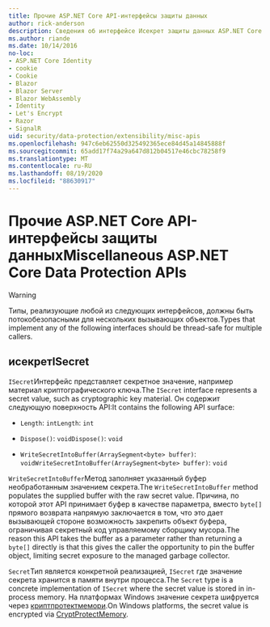 ```yaml
---
title: Прочие ASP.NET Core API-интерфейсы защиты данных
author: rick-anderson
description: Сведения об интерфейсе Исекрет защиты данных ASP.NET Core.
ms.author: riande
ms.date: 10/14/2016
no-loc:
- ASP.NET Core Identity
- cookie
- Cookie
- Blazor
- Blazor Server
- Blazor WebAssembly
- Identity
- Let's Encrypt
- Razor
- SignalR
uid: security/data-protection/extensibility/misc-apis
ms.openlocfilehash: 947c6eb62550d325492365ece84d45a14845888f
ms.sourcegitcommit: 65add17f74a29a647d812b04517e46cbc78258f9
ms.translationtype: MT
ms.contentlocale: ru-RU
ms.lasthandoff: 08/19/2020
ms.locfileid: "88630917"
---
```

# <a name="miscellaneous-aspnet-core-data-protection-apis"></a><span data-ttu-id="00709-103">Прочие ASP.NET Core API-интерфейсы защиты данных</span><span class="sxs-lookup"><span data-stu-id="00709-103">Miscellaneous ASP.NET Core Data Protection APIs</span></span>

<a name="data-protection-extensibility-mics-apis"></a>

>[!WARNING]
> <span data-ttu-id="00709-104">Типы, реализующие любой из следующих интерфейсов, должны быть потокобезопасными для нескольких вызывающих объектов.</span><span class="sxs-lookup"><span data-stu-id="00709-104">Types that implement any of the following interfaces should be thread-safe for multiple callers.</span></span>

## <a name="isecret"></a><span data-ttu-id="00709-105">исекрет</span><span class="sxs-lookup"><span data-stu-id="00709-105">ISecret</span></span>

<span data-ttu-id="00709-106">`ISecret`Интерфейс представляет секретное значение, например материал криптографического ключа.</span><span class="sxs-lookup"><span data-stu-id="00709-106">The `ISecret` interface represents a secret value, such as cryptographic key material.</span></span> <span data-ttu-id="00709-107">Он содержит следующую поверхность API:</span><span class="sxs-lookup"><span data-stu-id="00709-107">It contains the following API surface:</span></span>

* <span data-ttu-id="00709-108">`Length`: `int`</span><span class="sxs-lookup"><span data-stu-id="00709-108">`Length`: `int`</span></span>

* <span data-ttu-id="00709-109">`Dispose()`: `void`</span><span class="sxs-lookup"><span data-stu-id="00709-109">`Dispose()`: `void`</span></span>

* <span data-ttu-id="00709-110">`WriteSecretIntoBuffer(ArraySegment<byte> buffer)`: `void`</span><span class="sxs-lookup"><span data-stu-id="00709-110">`WriteSecretIntoBuffer(ArraySegment<byte> buffer)`: `void`</span></span>

<span data-ttu-id="00709-111">`WriteSecretIntoBuffer`Метод заполняет указанный буфер необработанным значением секрета.</span><span class="sxs-lookup"><span data-stu-id="00709-111">The `WriteSecretIntoBuffer` method populates the supplied buffer with the raw secret value.</span></span> <span data-ttu-id="00709-112">Причина, по которой этот API принимает буфер в качестве параметра, вместо `byte[]` прямого возврата напрямую заключается в том, что это дает вызывающей стороне возможность закрепить объект буфера, ограничивая секретный код управляемому сборщику мусора.</span><span class="sxs-lookup"><span data-stu-id="00709-112">The reason this API takes the buffer as a parameter rather than returning a `byte[]` directly is that this gives the caller the opportunity to pin the buffer object, limiting secret exposure to the managed garbage collector.</span></span>

<span data-ttu-id="00709-113">`Secret`Тип является конкретной реализацией, `ISecret` где значение секрета хранится в памяти внутри процесса.</span><span class="sxs-lookup"><span data-stu-id="00709-113">The `Secret` type is a concrete implementation of `ISecret` where the secret value is stored in in-process memory.</span></span> <span data-ttu-id="00709-114">На платформах Windows значение секрета шифруется через [криптпротектмемори](/windows/win32/api/dpapi/nf-dpapi-cryptprotectmemory).</span><span class="sxs-lookup"><span data-stu-id="00709-114">On Windows platforms, the secret value is encrypted via [CryptProtectMemory](/windows/win32/api/dpapi/nf-dpapi-cryptprotectmemory).</span></span>
